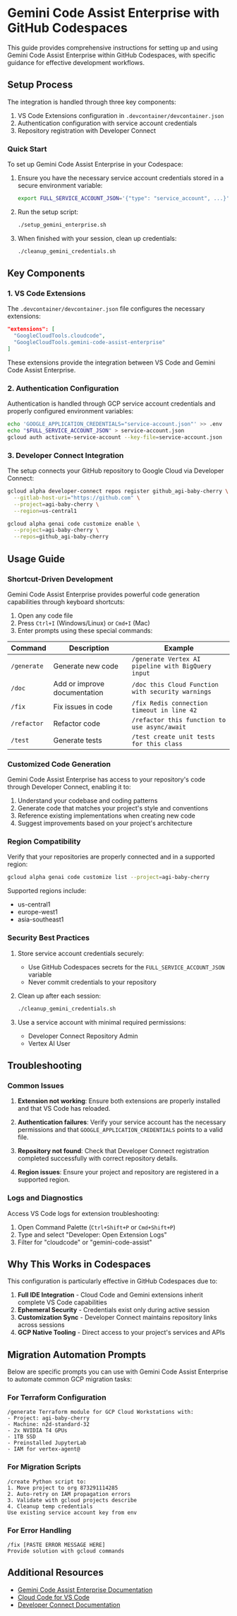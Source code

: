 # Gemini Code Assist Enterprise with GitHub Codespaces

This guide provides comprehensive instructions for setting up and using Gemini Code Assist Enterprise within GitHub Codespaces, with specific guidance for effective development workflows.

## Setup Process

The integration is handled through three key components:

1. VS Code Extensions configuration in `.devcontainer/devcontainer.json`
2. Authentication configuration with service account credentials
3. Repository registration with Developer Connect

### Quick Start

To set up Gemini Code Assist Enterprise in your Codespace:

1. Ensure you have the necessary service account credentials stored in a secure environment variable:
   ```bash
   export FULL_SERVICE_ACCOUNT_JSON='{"type": "service_account", ...}'
   ```

2. Run the setup script:
   ```bash
   ./setup_gemini_enterprise.sh
   ```

3. When finished with your session, clean up credentials:
   ```bash
   ./cleanup_gemini_credentials.sh
   ```

## Key Components

### 1. VS Code Extensions

The `.devcontainer/devcontainer.json` file configures the necessary extensions:

```json
"extensions": [
  "GoogleCloudTools.cloudcode",
  "GoogleCloudTools.gemini-code-assist-enterprise"
]
```

These extensions provide the integration between VS Code and Gemini Code Assist Enterprise.

### 2. Authentication Configuration

Authentication is handled through GCP service account credentials and properly configured environment variables:

```bash
echo 'GOOGLE_APPLICATION_CREDENTIALS="service-account.json"' >> .env
echo "$FULL_SERVICE_ACCOUNT_JSON" > service-account.json
gcloud auth activate-service-account --key-file=service-account.json
```

### 3. Developer Connect Integration

The setup connects your GitHub repository to Google Cloud via Developer Connect:

```bash
gcloud alpha developer-connect repos register github_agi-baby-cherry \
  --gitlab-host-uri="https://github.com" \
  --project=agi-baby-cherry \
  --region=us-central1

gcloud alpha genai code customize enable \
  --project=agi-baby-cherry \
  --repos=github_agi-baby-cherry
```

## Usage Guide

### Shortcut-Driven Development

Gemini Code Assist Enterprise provides powerful code generation capabilities through keyboard shortcuts:

1. Open any code file
2. Press `Ctrl+I` (Windows/Linux) or `Cmd+I` (Mac)
3. Enter prompts using these special commands:

| Command | Description | Example |
|---------|-------------|---------|
| `/generate` | Generate new code | `/generate Vertex AI pipeline with BigQuery input` |
| `/doc` | Add or improve documentation | `/doc this Cloud Function with security warnings` |
| `/fix` | Fix issues in code | `/fix Redis connection timeout in line 42` |
| `/refactor` | Refactor code | `/refactor this function to use async/await` |
| `/test` | Generate tests | `/test create unit tests for this class` |

### Customized Code Generation

Gemini Code Assist Enterprise has access to your repository's code through Developer Connect, enabling it to:

1. Understand your codebase and coding patterns
2. Generate code that matches your project's style and conventions
3. Reference existing implementations when creating new code
4. Suggest improvements based on your project's architecture

### Region Compatibility

Verify that your repositories are properly connected and in a supported region:

```bash
gcloud alpha genai code customize list --project=agi-baby-cherry
```

Supported regions include:
- us-central1
- europe-west1
- asia-southeast1

### Security Best Practices

1. Store service account credentials securely:
   - Use GitHub Codespaces secrets for the `FULL_SERVICE_ACCOUNT_JSON` variable
   - Never commit credentials to your repository

2. Clean up after each session:
   ```bash
   ./cleanup_gemini_credentials.sh
   ```

3. Use a service account with minimal required permissions:
   - Developer Connect Repository Admin
   - Vertex AI User

## Troubleshooting

### Common Issues

1. **Extension not working**: Ensure both extensions are properly installed and that VS Code has reloaded.

2. **Authentication failures**: Verify your service account has the necessary permissions and that `GOOGLE_APPLICATION_CREDENTIALS` points to a valid file.

3. **Repository not found**: Check that Developer Connect registration completed successfully with correct repository details.

4. **Region issues**: Ensure your project and repository are registered in a supported region.

### Logs and Diagnostics

Access VS Code logs for extension troubleshooting:
1. Open Command Palette (`Ctrl+Shift+P` or `Cmd+Shift+P`)
2. Type and select "Developer: Open Extension Logs"
3. Filter for "cloudcode" or "gemini-code-assist"

## Why This Works in Codespaces

This configuration is particularly effective in GitHub Codespaces due to:

1. **Full IDE Integration** - Cloud Code and Gemini extensions inherit complete VS Code capabilities
2. **Ephemeral Security** - Credentials exist only during active session
3. **Customization Sync** - Developer Connect maintains repository links across sessions
4. **GCP Native Tooling** - Direct access to your project's services and APIs

## Migration Automation Prompts

Below are specific prompts you can use with Gemini Code Assist Enterprise to automate common GCP migration tasks:

### For Terraform Configuration

```
/generate Terraform module for GCP Cloud Workstations with:
- Project: agi-baby-cherry
- Machine: n2d-standard-32
- 2x NVIDIA T4 GPUs
- 1TB SSD
- Preinstalled JupyterLab
- IAM for vertex-agent@
```

### For Migration Scripts

```
/create Python script to:
1. Move project to org 873291114285
2. Auto-retry on IAM propagation errors
3. Validate with gcloud projects describe
4. Cleanup temp credentials
Use existing service account key from env
```

### For Error Handling

```
/fix [PASTE ERROR MESSAGE HERE] 
Provide solution with gcloud commands
```

## Additional Resources

- [Gemini Code Assist Enterprise Documentation](https://cloud.google.com/code/docs/gemini-code-assist-enterprise)
- [Cloud Code for VS Code](https://cloud.google.com/code/docs/vscode)
- [Developer Connect Documentation](https://cloud.google.com/developer-connect/docs)
